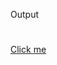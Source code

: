 Output
<h1></h1><a href="https://nitesh-giri.github.io/Suduko_Solver_Visualizer/">Click me</a></h1>
